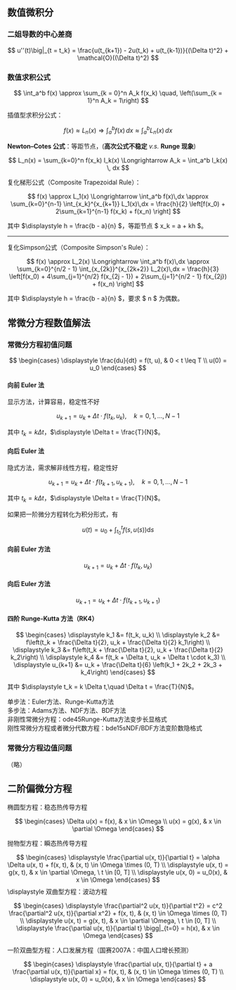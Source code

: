 ## 数值微积分

### 二姐导数的中心差商

$$
u''(t)\big|_{t = t_k} = \frac{u(t_{k+1}) - 2u(t_k) + u(t_{k-1})}{(\Delta t)^2} + \mathcal{O}((\Delta t)^2)
$$

### 数值求积公式

$$
\int_a^b f(x) \approx \sum_{k = 0}^n A_k f(x_k) \quad, \left(\sum_{k = 1}^n A_k = 1\right)
$$

插值型求积分公式：

$$
f(x) \approx L_n(x) \Longrightarrow \int_a^b f(x) \, dx \approx \int_a^b L_n(x) \, dx
$$

**Newton–Cotes 公式**：等距节点，(**高次公式不稳定** *v.s.* **Runge 现象**)

$$
L_n(x) = \sum_{k=0}^n f(x_k) l_k(x) \Longrightarrow A_k = \int_a^b l_k(x) \, dx
$$

复化梯形公式（Composite Trapezoidal Rule）：

$$
f(x) \approx L_1(x) \Longrightarrow \int_a^b f(x)\,dx \approx \sum_{k=0}^{n-1} \int_{x_k}^{x_{k+1}} L_1(x)\,dx
= \frac{h}{2} \left[f(x_0) + 2\sum_{k=1}^{n-1} f(x_k) + f(x_n) \right]
$$

其中 $\displaystyle h = \frac{b - a}{n} $，等距节点 $ x_k = a + kh $。

---

复化Simpson公式（Composite Simpson's Rule）：

$$
f(x) \approx L_2(x) \Longrightarrow \int_a^b f(x)\,dx \approx \sum_{k=0}^{n/2 - 1} \int_{x_{2k}}^{x_{2k+2}} L_2(x)\,dx
= \frac{h}{3} \left[f(x_0) + 4\sum_{j=1}^{n/2} f(x_{2j - 1}) + 2\sum_{j=1}^{n/2 - 1} f(x_{2j}) + f(x_n) \right]
$$

其中 $\displaystyle h = \frac{b - a}{n} $，要求 $ n $ 为偶数。

## 常微分方程数值解法

### 常微分方程初值问题

$$
\begin{cases}
\displaystyle \frac{du}{dt} = f(t, u), & 0 < t \leq T \\
u(0) = u_0
\end{cases}
$$

#### 向前 Euler 法

显示方法，计算容易，稳定性不好

$$
\displaystyle u_{k+1} = u_k + \Delta t \cdot f(t_k, u_k), \quad k = 0, 1, \dots, N-1
$$

其中 $\displaystyle t_k = k \Delta t$，$\displaystyle \Delta t = \frac{T}{N}$。

#### 向后 Euler 法

隐式方法，需求解非线性方程，稳定性好

$$
\displaystyle u_{k+1} = u_k + \Delta t \cdot f(t_{k+1}, u_{k+1}), \quad k = 0, 1, \dots, N-1
$$

其中 $\displaystyle t_k = k \Delta t$，$\displaystyle \Delta t = \frac{T}{N}$。


如果把一阶微分方程转化为积分形式，有

$$
u(t) = u_0 + \int_{t_0}^t f(s, u(s)) \mathrm{d} s
$$

#### 向前 Euler 方法

$$
\displaystyle u_{k+1} = u_k + \Delta t \cdot f(t_k, u_k)
$$

#### 向后 Euler 方法

$$
\displaystyle u_{k+1} = u_k + \Delta t \cdot f(t_{k+1}, u_{k+1})
$$

#### 四阶 Runge-Kutta 方法（RK4）

$$
\begin{cases}
\displaystyle k_1 &= f(t_k, u_k) \\
\displaystyle k_2 &= f\left(t_k + \frac{\Delta t}{2}, u_k + \frac{\Delta t}{2} k_1\right) \\
\displaystyle k_3 &= f\left(t_k + \frac{\Delta t}{2}, u_k + \frac{\Delta t}{2} k_2\right) \\
\displaystyle k_4 &= f(t_k + \Delta t, u_k + \Delta t \cdot k_3) \\
\displaystyle u_{k+1} &= u_k + \frac{\Delta t}{6} \left(k_1 + 2k_2 + 2k_3 + k_4\right)
\end{cases}
$$

其中 $\displaystyle t_k = k \Delta t,\quad \Delta t = \frac{T}{N}$。

单步法：Euler方法、Runge-Kutta方法  
多步法：Adams方法、NDF方法、BDF方法  
非刚性常微分方程：ode45Runge-Kutta方法变步长显格式  
刚性常微分方程或者微分代数方程：bde15sNDF/BDF方法变阶数隐格式  

### 常微分方程边值问题

（略）

## 二阶偏微分方程

椭圆型方程：稳态热传导方程

$$
\begin{cases}
\Delta u(x) = f(x), & x \in \Omega \\
u(x) = g(x), & x \in \partial \Omega
\end{cases}
$$

抛物型方程：瞬态热传导方程

 $$
\begin{cases}
\displaystyle \frac{\partial u(x, t)}{\partial t} = \alpha \Delta u(x, t) + f(x, t), & (x, t) \in \Omega \times (0, T) \\
\displaystyle u(x, t) = g(x, t), & x \in \partial \Omega, \ t \in [0, T] \\
\displaystyle u(x, 0) = u_0(x), & x \in \Omega
\end{cases}
$$ 
\displaystyle 
双曲型方程：波动方程

 $$
\begin{cases}
\displaystyle \frac{\partial^2 u(x, t)}{\partial t^2} = c^2 \frac{\partial^2 u(x, t)}{\partial x^2} + f(x, t), & (x, t) \in \Omega \times (0, T) \\
\displaystyle u(x, t) = g(x, t), & x \in \partial \Omega, \ t \in [0, T] \\
\displaystyle \frac{\partial u(x, t)}{\partial t} \bigg|_{t=0} = h(x), & x \in \Omega
\end{cases}
$$ 

一阶双曲型方程：人口发展方程（国赛2007A：中国人口增长预测）

 $$
\begin{cases}
\displaystyle \frac{\partial u(x, t)}{\partial t} + a \frac{\partial u(x, t)}{\partial x} = f(x, t), & (x, t) \in \Omega \times (0, T) \\
\displaystyle u(x, 0) = u_0(x), & x \in \Omega
\end{cases}
$$ 
